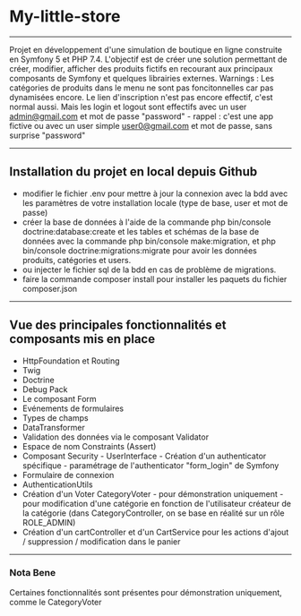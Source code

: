 # My-little-store
***
Projet en développement d'une simulation de boutique en ligne construite en Symfony 5 et PHP 7.4. L'objectif est de créer une solution permettant de créer, modifier, afficher des produits fictifs en recourant aux principaux composants de Symfony et quelques librairies externes.
Warnings : 
Les catégories de produits dans le menu ne sont pas foncitonnelles car pas dynamisées encore.
Le lien d'inscription n'est pas encore effectif, c'est normal aussi.
Mais les login  et logout sont effectifs avec un user admin@gmail.com et mot de passe "password" - rappel : c'est une app fictive
ou avec un user simple user0@gmail.com et mot de passe, sans surprise "password"
***
## Installation du projet en local depuis Github
* modifier le fichier .env pour mettre à jour la connexion avec la bdd avec les paramètres de votre installation locale (type de base, user et mot de passe)
* créer la base de données à l'aide de la commande php bin/console doctrine:database:create et les tables et schémas de la base de données  avec la commande php bin/console make:migration, et php bin/console doctrine:migrations:migrate pour avoir les données produits, catégories et users.  
* ou injecter le fichier sql de la bdd en cas de problème de migrations.
* faire la commande composer install pour installer les paquets du fichier composer.json
***
## Vue des principales fonctionnalités et composants mis en place
* HttpFoundation et Routing
* Twig
* Doctrine
* Debug Pack
* Le composant Form
* Evénements de formulaires
* Types de champs
* DataTransformer
* Validation des données via le composant Validator
* Espace de nom Constraints (Assert)
* Composant Security - UserInterface - Création d'un authenticator spécifique - paramétrage de l'authenticator "form_login" de Symfony
* Formulaire de connexion
* AuthenticationUtils
* Création d'un Voter CategoryVoter - pour démonstration uniquement - pour modification d'une catégorie en fonction de l'utilisateur créateur de la catégorie (dans CategoryController, on se base en réalité sur un rôle ROLE_ADMIN)
* Création d'un cartController et d'un CartService pour les actions d'ajout / suppression / modification dans le panier
***
### Nota Bene
Certaines fonctionnalités sont présentes pour démonstration uniquement, comme le CategoryVoter
